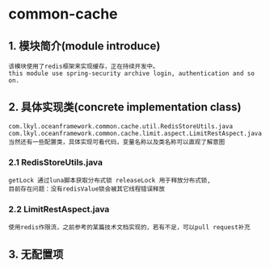 # common-cache

## 1. 模块简介(module introduce)
    该模块使用了redis框架来实现缓存，正在持续开发中。
    this module use spring-security archive login, authentication and so on.
## 2. 具体实现类(concrete implementation class)
    com.lkyl.oceanframework.common.cache.util.RedisStoreUtils.java
    com.lkyl.oceanframework.common.cache.limit.aspect.LimitRestAspect.java
    当然还有一些配置类，具体实现可看代码，变量名称以及类名称可以直观了解意图

### 2.1 RedisStoreUtils.java
    getLock 通过luna脚本获取分布式锁 releaseLock 用于释放分布式锁,
    目前存在问题：没有redisValue锁会被其它线程错误释放
### 2.2 LimitRestAspect.java
    使用redis作限流，之前参考的某篇技术文档实现的，若有不足，可以pull request补充
## 3. 无配置项